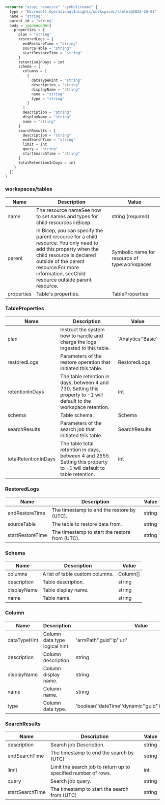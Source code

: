 ```terraform
resource "azapi_resource" "symbolicname" {
  type = "Microsoft.OperationalInsights/workspaces/tables@2022-10-01"
  name = "string"
  parent_id = "string"
  body = jsonencode({
    properties = {
      plan = "string"
      restoredLogs = {
        endRestoreTime = "string"
        sourceTable = "string"
        startRestoreTime = "string"
      }
      retentionInDays = int
      schema = {
        columns = [
          {
            dataTypeHint = "string"
            description = "string"
            displayName = "string"
            name = "string"
            type = "string"
          }
        ]
        description = "string"
        displayName = "string"
        name = "string"
      }
      searchResults = {
        description = "string"
        endSearchTime = "string"
        limit = int
        query = "string"
        startSearchTime = "string"
      }
      totalRetentionInDays = int
    }
  })
}

```

### workspaces/tables

| Name | Description | Value |
|-|-|-|
| name | The resource nameSee how to set names and types for child resources inBicep. | string (required) |
| parent | In Bicep, you can specify the parent resource for a child resource. You only need to add this property when the child resource is declared outside of the parent resource.For more information, seeChild resource outside parent resource. | Symbolic name for resource of type:workspaces |
| properties | Table's properties. | TableProperties |


### TableProperties

| Name | Description | Value |
|-|-|-|
| plan | Instruct the system how to handle and charge the logs ingested to this table. | 'Analytics''Basic' |
| restoredLogs | Parameters of the restore operation that initiated this table. | RestoredLogs |
| retentionInDays | The table retention in days, between 4 and 730. Setting this property to -1 will default to the workspace retention. | int |
| schema | Table schema. | Schema |
| searchResults | Parameters of the search job that initiated this table. | SearchResults |
| totalRetentionInDays | The table total retention in days, between 4 and 2555. Setting this property to -1 will default to table retention. | int |


### RestoredLogs

| Name | Description | Value |
|-|-|-|
| endRestoreTime | The timestamp to end the restore by (UTC). | string |
| sourceTable | The table to restore data from. | string |
| startRestoreTime | The timestamp to start the restore from (UTC). | string |


### Schema

| Name | Description | Value |
|-|-|-|
| columns | A list of table custom columns. | Column[] |
| description | Table description. | string |
| displayName | Table display name. | string |
| name | Table name. | string |


### Column

| Name | Description | Value |
|-|-|-|
| dataTypeHint | Column data type logical hint. | 'armPath''guid''ip''uri' |
| description | Column description. | string |
| displayName | Column display name. | string |
| name | Column name. | string |
| type | Column data type. | 'boolean''dateTime''dynamic''guid''int''long''real''string' |


### SearchResults

| Name | Description | Value |
|-|-|-|
| description | Search job Description. | string |
| endSearchTime | The timestamp to end the search by (UTC) | string |
| limit | Limit the search job to return up to specified number of rows. | int |
| query | Search job query. | string |
| startSearchTime | The timestamp to start the search from (UTC) | string |


